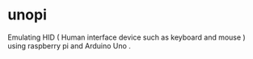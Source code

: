 # unopi
Emulating HID ( Human interface device such as keyboard and mouse ) using raspberry pi and Arduino Uno . 
